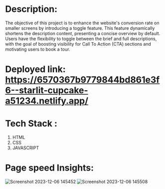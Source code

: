 # Description: 
The objective of this project is to enhance the website's conversion rate on smaller screens by introducing a toggle feature. This feature dynamically shortens the description content, presenting a concise overview by default. Users have the flexibility to toggle between the brief and full descriptions, with the goal of boosting visibility for Call To Action (CTA) sections and motivating users to book a tour.
# Deployed link: https://6570367b9779844bd861e3f6--starlit-cupcake-a51234.netlify.app/
# Tech Stack :
 1. HTML
 2. CSS
 3. JAVASCRIPT

# Page speed Insights:

![Screenshot 2023-12-06 145452](https://github.com/ShudhanshuShekhar123/Travelopia_test/assets/115460439/e5f9fa8b-754f-4456-a1e6-aaaa851bc9d0)
![Screenshot 2023-12-06 145508](https://github.com/ShudhanshuShekhar123/Travelopia_test/assets/115460439/caa8d62b-cf2f-4203-82fa-b5d39090262a)



